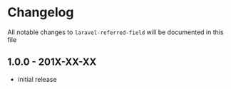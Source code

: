 # Changelog

All notable changes to `laravel-referred-field` will be documented in this file

## 1.0.0 - 201X-XX-XX

- initial release
